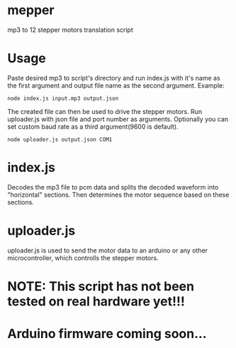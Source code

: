 # mepper
mp3 to 12 stepper motors translation script

# Usage
Paste desired mp3 to script's directory and run index.js with it's name as the first argument and output file name as the second argument.
Example:

    node index.js input.mp3 output.json

The created file can then be used to drive the stepper motors. Run uploader.js with json file and port number as arguments. Optionally you can set custom baud rate as a third argument(9600 is default).

    node uploader.js output.json COM1

# index.js
Decodes the mp3 file to pcm data and splits the decoded waveform into "horizontal" sections. Then determines the motor sequence based on these sections.

# uploader.js
uploader.js is used to send the motor data to an arduino or any other microcontroller, which controlls the stepper motors.

# NOTE: This script has not been tested on real hardware yet!!!

# Arduino firmware coming soon...